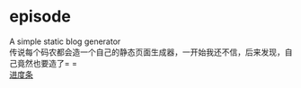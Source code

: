 # episode
A simple static blog generator    
传说每个码农都会造一个自己的静态页面生成器，一开始我还不信，后来发现，自己竟然也要造了= =  
[进度条](https://github.com/Windfarer/episode/issues/2)